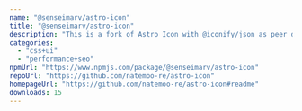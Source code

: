 ```yaml
---
name: "@senseimarv/astro-icon"
title: "@senseimarv/astro-icon"
description: "This is a fork of Astro Icon with @iconify/json as peer dependency."
categories:
  - "css+ui"
  - "performance+seo"
npmUrl: "https://www.npmjs.com/package/@senseimarv/astro-icon"
repoUrl: "https://github.com/natemoo-re/astro-icon"
homepageUrl: "https://github.com/natemoo-re/astro-icon#readme"
downloads: 15
---
```

